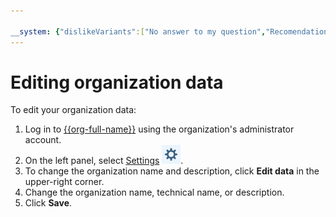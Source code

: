 ```yaml
---

__system: {"dislikeVariants":["No answer to my question","Recomendations didn't help","The content doesn't match title","Other"]}
---
```

# Editing organization data

To edit your organization data:

1. Log in to [{{org-full-name}}]({{link-org-main}}) using the organization's administrator account.
1. On the left panel, select [Settings]({{link-org-settings}}) ![icon-settings](../_assets/organization/icon-settings.png).
1. To change the organization name and description, click **Edit data** in the upper-right corner.
1. Change the organization name, technical name, or description.
1. Click **Save**.

